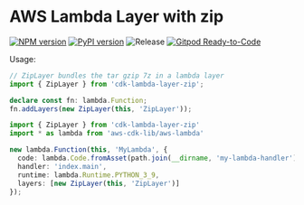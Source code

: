 # AWS Lambda Layer with zip

[![NPM version](https://badge.fury.io/js/cdk-lambda-layer-zip.svg)](https://badge.fury.io/js/cdk-lambda-layer-zip)
[![PyPI version](https://badge.fury.io/py/cdk-lambda-layer-zip.svg)](https://badge.fury.io/py/cdk-lambda-layer-zip)
![Release](https://github.com/clarencetw/cdk-lambda-layer-zip/workflows/release/badge.svg)
[![Gitpod Ready-to-Code](https://img.shields.io/badge/Gitpod-ready--to--code-blue?logo=gitpod)](https://gitpod.io/#https://github.com/clarencetw/cdk-lambda-layer-zip)

Usage:

```ts
// ZipLayer bundles the tar gzip 7z in a lambda layer
import { ZipLayer } from 'cdk-lambda-layer-zip';

declare const fn: lambda.Function;
fn.addLayers(new ZipLayer(this, 'ZipLayer'));
```

```ts
import { ZipLayer } from 'cdk-lambda-layer-zip'
import * as lambda from 'aws-cdk-lib/aws-lambda'

new lambda.Function(this, 'MyLambda', {
  code: lambda.Code.fromAsset(path.join(__dirname, 'my-lambda-handler')),
  handler: 'index.main',
  runtime: lambda.Runtime.PYTHON_3_9,
  layers: [new ZipLayer(this, 'ZipLayer')]
});
```
